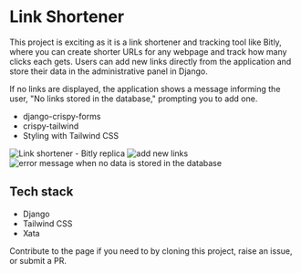 # Link Shortener

This project is exciting as it is a link shortener and tracking tool like Bitly, where you can create shorter URLs for any webpage and track how many clicks each gets. Users can add new links directly from the application and store their data in the administrative panel in Django.

If no links are displayed, the application shows a message informing the user, "No links stored in the database," prompting you to add one.

- django-crispy-forms
- crispy-tailwind
- Styling with Tailwind CSS

![Link shortener - Bitly replica](https://github.com/Terieyenike/django-projs/assets/25850598/ace10627-8ecb-41ff-a58b-95080fd1cf57)
![add new links](https://github.com/Terieyenike/django-projs/assets/25850598/a1265590-cff9-43fe-85a7-74d5bf6334b6)
![error message when no data is stored in the database](https://github.com/Terieyenike/django-projs/assets/25850598/bce9ca69-1085-4e7a-ab03-ca7afca30f2f)

## Tech stack

- Django
- Tailwind CSS
- Xata 

Contribute to the page if you need to by cloning this project, raise an issue, or submit a PR.

